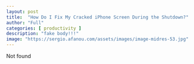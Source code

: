 ```yaml
---
layout: post
title:  "How Do I Fix My Cracked iPhone Screen During the Shutdown?"
author: "Full"
categories: [ productivity ]
description: "fake body!!!"
image: "https://sergio.afanou.com/assets/images/image-midres-53.jpg"
---
```



Not found